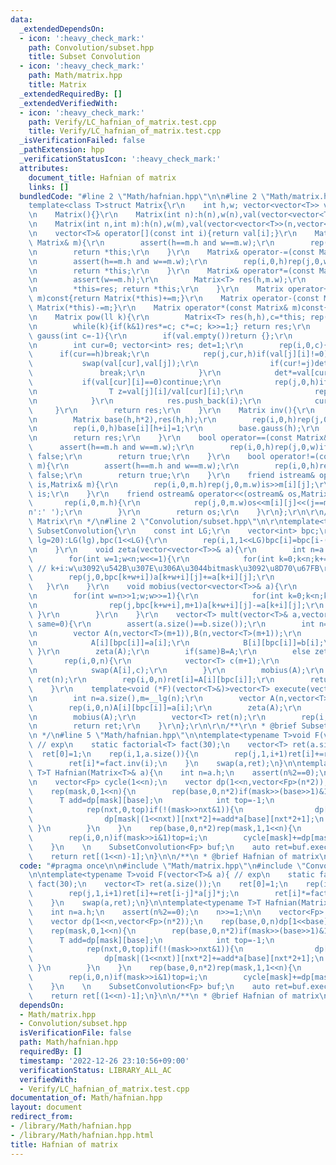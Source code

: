 ```yaml
---
data:
  _extendedDependsOn:
  - icon: ':heavy_check_mark:'
    path: Convolution/subset.hpp
    title: Subset Convolution
  - icon: ':heavy_check_mark:'
    path: Math/matrix.hpp
    title: Matrix
  _extendedRequiredBy: []
  _extendedVerifiedWith:
  - icon: ':heavy_check_mark:'
    path: Verify/LC_hafnian_of_matrix.test.cpp
    title: Verify/LC_hafnian_of_matrix.test.cpp
  _isVerificationFailed: false
  _pathExtension: hpp
  _verificationStatusIcon: ':heavy_check_mark:'
  attributes:
    document_title: Hafnian of matrix
    links: []
  bundledCode: "#line 2 \"Math/hafnian.hpp\"\n\n#line 2 \"Math/matrix.hpp\"\n\r\n\
    template<class T>struct Matrix{\r\n    int h,w; vector<vector<T>> val; T det;\r\
    \n    Matrix(){}\r\n    Matrix(int n):h(n),w(n),val(vector<vector<T>>(n,vector<T>(n))){}\r\
    \n    Matrix(int n,int m):h(n),w(m),val(vector<vector<T>>(n,vector<T>(m))){}\r\
    \n    vector<T>& operator[](const int i){return val[i];}\r\n    Matrix& operator+=(const\
    \ Matrix& m){\r\n        assert(h==m.h and w==m.w);\r\n        rep(i,0,h)rep(j,0,w)val[i][j]+=m.val[i][j];\r\
    \n        return *this;\r\n    }\r\n    Matrix& operator-=(const Matrix& m){\r\
    \n        assert(h==m.h and w==m.w);\r\n        rep(i,0,h)rep(j,0,w)val[i][j]-=m.val[i][j];\r\
    \n        return *this;\r\n    }\r\n    Matrix& operator*=(const Matrix& m){\r\
    \n        assert(w==m.h);\r\n        Matrix<T> res(h,m.w);\r\n        rep(i,0,h)rep(j,0,m.w)rep(k,0,w)res.val[i][j]+=val[i][k]*m.val[k][j];\r\
    \n        *this=res; return *this;\r\n    }\r\n    Matrix operator+(const Matrix&\
    \ m)const{return Matrix(*this)+=m;}\r\n    Matrix operator-(const Matrix& m)const{return\
    \ Matrix(*this)-=m;}\r\n    Matrix operator*(const Matrix& m)const{return Matrix(*this)*=m;}\r\
    \n    Matrix pow(ll k){\r\n        Matrix<T> res(h,h),c=*this; rep(i,0,h)res.val[i][i]=1;\r\
    \n        while(k){if(k&1)res*=c; c*=c; k>>=1;} return res;\r\n    }\r\n    vector<int>\
    \ gauss(int c=-1){\r\n        if(val.empty())return {};\r\n        if(c==-1)c=w;\r\
    \n        int cur=0; vector<int> res; det=1;\r\n        rep(i,0,c){\r\n      \
    \      if(cur==h)break;\r\n            rep(j,cur,h)if(val[j][i]!=0){\r\n     \
    \           swap(val[cur],val[j]);\r\n                if(cur!=j)det*=-1;\r\n \
    \               break;\r\n            }\r\n            det*=val[cur][i];\r\n \
    \           if(val[cur][i]==0)continue;\r\n            rep(j,0,h)if(j!=cur){\r\
    \n                T z=val[j][i]/val[cur][i];\r\n                rep(k,i,w)val[j][k]-=val[cur][k]*z;\r\
    \n            }\r\n            res.push_back(i);\r\n            cur++;\r\n   \
    \     }\r\n        return res;\r\n    }\r\n    Matrix inv(){\r\n        assert(h==w);\r\
    \n        Matrix base(h,h*2),res(h,h);\r\n        rep(i,0,h)rep(j,0,h)base[i][j]=val[i][j];\r\
    \n        rep(i,0,h)base[i][h+i]=1;\r\n        base.gauss(h);\r\n        rep(i,0,h)rep(j,0,h)res[i][j]=base[i][h+j]/base[i][i];\r\
    \n        return res;\r\n    }\r\n    bool operator==(const Matrix& m){\r\n  \
    \      assert(h==m.h and w==m.w);\r\n        rep(i,0,h)rep(j,0,w)if(val[i][j]!=m.val[i][j])return\
    \ false;\r\n        return true;\r\n    }\r\n    bool operator!=(const Matrix&\
    \ m){\r\n        assert(h==m.h and w==m.w);\r\n        rep(i,0,h)rep(j,0,w)if(val[i][j]==m.val[i][j])return\
    \ false;\r\n        return true;\r\n    }\r\n    friend istream& operator>>(istream&\
    \ is,Matrix& m){\r\n        rep(i,0,m.h)rep(j,0,m.w)is>>m[i][j];\r\n        return\
    \ is;\r\n    }\r\n    friend ostream& operator<<(ostream& os,Matrix& m){\r\n \
    \       rep(i,0,m.h){\r\n            rep(j,0,m.w)os<<m[i][j]<<(j==m.w-1 and i!=m.h-1?'\\\
    n':' ');\r\n        }\r\n        return os;\r\n    }\r\n};\r\n\r\n/**\r\n * @brief\
    \ Matrix\r\n */\n#line 2 \"Convolution/subset.hpp\"\n\r\ntemplate<typename T>struct\
    \ SubsetConvolution{\r\n    const int LG;\r\n    vector<int> bpc;\r\n    SubsetConvolution(int\
    \ lg=20):LG(lg),bpc(1<<LG){\r\n        rep(i,1,1<<LG)bpc[i]=bpc[i-(i&-i)]+1;\r\
    \n    }\r\n    void zeta(vector<vector<T>>& a){\r\n        int n=a.size();\r\n\
    \        for(int w=1;w<n;w<<=1){\r\n            for(int k=0;k<n;k+=w*2)rep(i,0,w){\
    \ // k+i:w\u3092\u542B\u307E\u306A\u3044bitmask\u3092\u8D70\u67FB\r\n        \
    \        rep(j,0,bpc[k+w+i])a[k+w+i][j]+=a[k+i][j];\r\n            }\r\n     \
    \   }\r\n    }\r\n    void mobius(vector<vector<T>>& a){\r\n        int n=a.size(),m=__lg(n);\r\
    \n        for(int w=n>>1;w;w>>=1){\r\n            for(int k=0;k<n;k+=w*2)rep(i,0,w){\r\
    \n                rep(j,bpc[k+w+i],m+1)a[k+w+i][j]-=a[k+i][j];\r\n           \
    \ }\r\n        }\r\n    }\r\n    vector<T> mult(vector<T>& a,vector<T>& b,bool\
    \ same=0){\r\n        assert(a.size()==b.size());\r\n        int n=a.size(),m=__lg(n);\r\
    \n        vector A(n,vector<T>(m+1)),B(n,vector<T>(m+1));\r\n        rep(i,0,n){\r\
    \n            A[i][bpc[i]]=a[i];\r\n            B[i][bpc[i]]=b[i];\r\n       \
    \ }\r\n        zeta(A);\r\n        if(same)B=A;\r\n        else zeta(B);\r\n \
    \       rep(i,0,n){\r\n            vector<T> c(m+1);\r\n            rep(j,0,m+1)rep(k,0,m+1-j)c[j+k]+=A[i][j]*B[i][k];\r\
    \n            swap(A[i],c);\r\n        }\r\n        mobius(A);\r\n        vector<T>\
    \ ret(n);\r\n        rep(i,0,n)ret[i]=A[i][bpc[i]];\r\n        return ret;\r\n\
    \    }\r\n    template<void (*F)(vector<T>&)>vector<T> execute(vector<T>& a){\r\
    \n        int n=a.size(),m=__lg(n);\r\n        vector A(n,vector<T>(m+1));\r\n\
    \        rep(i,0,n)A[i][bpc[i]]=a[i];\r\n        zeta(A);\r\n        rep(i,0,n)F(A[i]);\r\
    \n        mobius(A);\r\n        vector<T> ret(n);\r\n        rep(i,0,n)ret[i]=A[i][bpc[i]];\r\
    \n        return ret;\r\n    }\r\n};\r\n\r\n/**\r\n * @brief Subset Convolution\r\
    \n */\n#line 5 \"Math/hafnian.hpp\"\n\ntemplate<typename T>void F(vector<T>& a){\
    \ // exp\n    static factorial<T> fact(30);\n    vector<T> ret(a.size());\n  \
    \  ret[0]=1;\n    rep(i,1,a.size()){\n        rep(j,1,i+1)ret[i]+=ret[i-j]*a[j]*j;\n\
    \        ret[i]*=fact.inv(i);\n    }\n    swap(a,ret);\n}\n\ntemplate<typename\
    \ T>T Hafnian(Matrix<T>& a){\n    int n=a.h;\n    assert(n%2==0);\n    n>>=1;\n\
    \n    vector<Fp> cycle(1<<n);\n    vector dp(1<<n,vector<Fp>(n*2));\n    rep(base,0,n)dp[1<<base][base*2]=1;\n\
    \    rep(mask,0,1<<n){\n        rep(base,0,n*2)if(mask>>(base>>1)&1){\n      \
    \      T add=dp[mask][base];\n            int top=-1;\n            rep(i,0,n)if(mask>>i&1)top=i;\n\
    \            rep(nxt,0,top)if(!(mask>>nxt&1)){\n                dp[mask|(1<<nxt)][nxt*2+1]+=add*a[base][nxt*2];\n\
    \                dp[mask|(1<<nxt)][nxt*2]+=add*a[base][nxt*2+1];\n           \
    \ }\n        }\n    }\n    rep(base,0,n*2)rep(mask,1,1<<n){\n        int top=-1;\n\
    \        rep(i,0,n)if(mask>>i&1)top=i;\n        cycle[mask]+=dp[mask][base]*a[base][top*2+1];\n\
    \    }\n    \n    SubsetConvolution<Fp> buf;\n    auto ret=buf.execute<F>(cycle);\n\
    \    return ret[(1<<n)-1];\n}\n\n/**\n * @brief Hafnian of matrix\n*/\n"
  code: "#pragma once\n\n#include \"Math/matrix.hpp\"\n#include \"Convolution/subset.hpp\"\
    \n\ntemplate<typename T>void F(vector<T>& a){ // exp\n    static factorial<T>\
    \ fact(30);\n    vector<T> ret(a.size());\n    ret[0]=1;\n    rep(i,1,a.size()){\n\
    \        rep(j,1,i+1)ret[i]+=ret[i-j]*a[j]*j;\n        ret[i]*=fact.inv(i);\n\
    \    }\n    swap(a,ret);\n}\n\ntemplate<typename T>T Hafnian(Matrix<T>& a){\n\
    \    int n=a.h;\n    assert(n%2==0);\n    n>>=1;\n\n    vector<Fp> cycle(1<<n);\n\
    \    vector dp(1<<n,vector<Fp>(n*2));\n    rep(base,0,n)dp[1<<base][base*2]=1;\n\
    \    rep(mask,0,1<<n){\n        rep(base,0,n*2)if(mask>>(base>>1)&1){\n      \
    \      T add=dp[mask][base];\n            int top=-1;\n            rep(i,0,n)if(mask>>i&1)top=i;\n\
    \            rep(nxt,0,top)if(!(mask>>nxt&1)){\n                dp[mask|(1<<nxt)][nxt*2+1]+=add*a[base][nxt*2];\n\
    \                dp[mask|(1<<nxt)][nxt*2]+=add*a[base][nxt*2+1];\n           \
    \ }\n        }\n    }\n    rep(base,0,n*2)rep(mask,1,1<<n){\n        int top=-1;\n\
    \        rep(i,0,n)if(mask>>i&1)top=i;\n        cycle[mask]+=dp[mask][base]*a[base][top*2+1];\n\
    \    }\n    \n    SubsetConvolution<Fp> buf;\n    auto ret=buf.execute<F>(cycle);\n\
    \    return ret[(1<<n)-1];\n}\n\n/**\n * @brief Hafnian of matrix\n*/"
  dependsOn:
  - Math/matrix.hpp
  - Convolution/subset.hpp
  isVerificationFile: false
  path: Math/hafnian.hpp
  requiredBy: []
  timestamp: '2022-12-26 23:10:56+09:00'
  verificationStatus: LIBRARY_ALL_AC
  verifiedWith:
  - Verify/LC_hafnian_of_matrix.test.cpp
documentation_of: Math/hafnian.hpp
layout: document
redirect_from:
- /library/Math/hafnian.hpp
- /library/Math/hafnian.hpp.html
title: Hafnian of matrix
---
```

